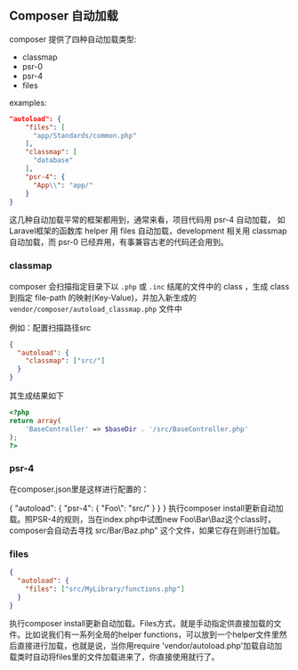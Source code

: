 ## Composer 自动加载
composer 提供了四种自动加载类型:
- classmap
- psr-0
- psr-4
- files

examples:

```json
"autoload": {
    "files": [
      "app/Standards/common.php"
    ],
    "classmap": [
      "database"
    ],
    "psr-4": {
      "App\\": "app/"
    }
}
```

这几种自动加载平常的框架都用到，通常来看，项目代码用 psr-4 自动加载， 如Laravel框架的函数库 helper 用 files 自动加载，development 相关用 classmap 自动加载，而 psr-0 已经弃用，有事兼容古老的代码还会用到。

### classmap
composer 会扫描指定目录下以 `.php` 或 `.inc` 结尾的文件中的 class ，生成 class 到指定 file-path 的映射(Key-Value)，并加入新生成的 `vendor/composer/autoload_classmap.php` 文件中

例如：配置扫描路径src
```json
{
  "autoload": {
    "classmap": ["src/"]
  }
}
```
其生成结果如下

```php
<?php
return array(
    'BaseController' => $baseDir . '/src/BaseController.php'
);
?>
```
### psr-4
在composer.json里是这样进行配置的：

{
  "autoload": {
    "psr-4": {
      "Foo\\": "src/"
    }
  }
}
执行composer install更新自动加载。照PSR-4的规则，当在index.php中试图new Foo\Bar\Baz这个class时，composer会自动去寻找 src/Bar/Baz.php" 这个文件，如果它存在则进行加载。

### files

```json
{
  "autoload": {
    "files": ["src/MyLibrary/functions.php"]
  }
}
```

执行composer install更新自动加载。Files方式，就是手动指定供直接加载的文件。比如说我们有一系列全局的helper functions，可以放到一个helper文件里然后直接进行加载，也就是说，当你用require 'vendor/autoload.php'加载自动加载类时自动将files里的文件加载进来了，你直接使用就行了。